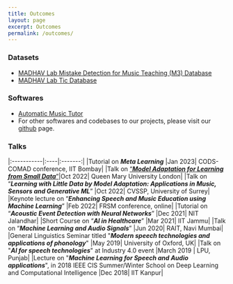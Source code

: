 ```yaml
---
title: Outcomes
layout: page
excerpt: Outcomes
permalink: /outcomes/
---
```


### Datasets
- [MADHAV Lab Mistake Detection for Music Teaching (M3) Database](datasets/m3)
- [MADHAV Lab Tic Database](datasets/mtic/)

### Softwares
- [Automatic Music Tutor](https://vipular.github.io/narottam.github.io/)
- For other softwares and codebases to our projects, please visit our [github](https://github.com/madhavlab) page.

### Talks

|:-----------|:----|:-------:|
|Tutorial on ***Meta Learning***  |Jan 2023| CODS-COMAD conference, IIT Bombay|
|Talk on [“***Model Adaptation for Learning from Small Data***”](https://www.youtube.com/watch?v=-_AS8_NNtWw)|Oct 2022| Queen Mary University London|
|Talk on “***Learning with Little Data by Model Adaptation: Applications in Music, Sensors and Generative ML***”  |Oct 2022| CVSSP, University of Surrey|
|Keynote lecture on “***Enhancing Speech and Music Education using Machine Learning***” |Feb 2022| FRSM conference, online|
|Tutorial on “***Acoustic Event Detection with Neural Networks***”    |Dec 2021| NIT Jalandhar|
|Short Course on “***AI in Healthcare***”     |Mar 2021| IIT Jammu|
|Talk on “***Machine Learning and Audio Signals***”   |Jun 2020| RAIT, Navi Mumbai|
|General Linguistics Seminar titled "***Modern speech technologies and applications of phonology***"   |May 2019| University of Oxford, UK|
|Talk on "***AI for speech technologies***" at Industry 4.0 event     |March 2019 | LPU, Punjab|
|Lecture on "***Machine Learning for Speech and Audio applications***", in 2018 IEEE CIS Summer/Winter School on Deep Learning and Computational Intelligence     |Dec 2018| IIT Kanpur|



<!--You tube video
<iframe style="height: 15em; width: 22em" src="https://www.youtube.com/embed/RhdsAG-0lg8" title="YouTube video player" frameborder="1" allow="accelerometer; autoplay; clipboard-write; encrypted-media; gyroscope; picture-in-picture" allowfullscreen></iframe>

<iframe style="height: 15em; width: 22em" src="https://www.youtube.com/embed/B8qMN5H6phc" title="YouTube video player" frameborder="0" allow="accelerometer; autoplay; clipboard-write; encrypted-media; gyroscope; picture-in-picture" allowfullscreen></iframe>
--->
<!-- <iframe width="300" height="200" src="https://www.youtube.com/embed/RhdsAG-0lg8" title="YouTube video player" frameborder="1" allow="accelerometer; autoplay; clipboard-write; encrypted-media; gyroscope; picture-in-picture" allowfullscreen></iframe> -->

